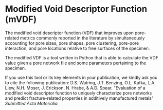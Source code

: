 # Modified Void Descriptor Function (mVDF)

The modified void descriptor function (VDF) that improves upon pore-related metrics commonly reported in the literature by simultaneously accounting for pore sizes, pore shapes, pore clustering, pore-pore interaction, and pore locations relative to free surfaces of the specimen.

The modified VDF is a tool written in Python that is able to calculate the VDF value given a pore network file and some parameters pertaining to the specimen.

If you use this tool or its key elements in your publication, we kindly ask you to cite the following publication:
D.S. Watring, J.T. Benzing, O.L. Kafka, L.A. Liew, N.H. Moser, J. Erickson, N. Hrabe, & A.D. Spear. "Evaluation of a modified void descriptor function to uniquely characterize pore networks and predict fracture-related properties in additively manufactured metals" _Submitted Acta Materialia_


